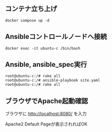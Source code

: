 ## コンテナ立ち上げ
```
docker compose up -d
```

## Ansibleコントロールノードへ接続
```
docker exec -it ubuntu-c /bin/bash
```

## Ansible, ansible_spec実行
```
root@ubuntu-c:/# rake all
root@ubuntu-c:/# ansible-playbook site.yaml
root@ubuntu-c:/# rake all
```

## ブラウザでApache起動確認
ブラウザに <http://localhost:8080/> を入力

Apache2 Default Pageが表示されればOK